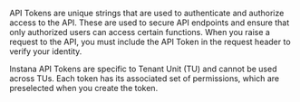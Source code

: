 API Tokens are unique strings that are used to authenticate and authorize access to the API. These are used to secure API endpoints and ensure that only authorized users can access certain functions. When you raise a request to the API, you must include the API Token in the request header to verify your identity.

Instana API Tokens are specific to Tenant Unit (TU) and cannot be used across TUs. Each token has its associated set of permissions, which are preselected when you create the token.